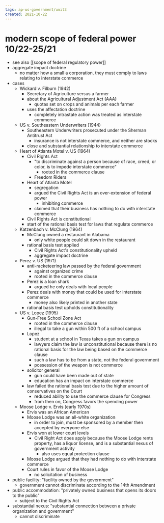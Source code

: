 ```yaml
---
tags: ap-us-government/unit3 
created: 2021-10-22
---
```


# modern scope of federal power 10/22-25/21

- see also [[scope of federal regulatory power]]
- aggregate impact doctrine
	- no matter how a small a corporation, they must comply to laws relating to interstate commerce
- cases
	- Wickard v. Filburn (1942)
		- Secretary of Agriculture versus a farmer
		- about the Agricultural Adjustment Act (AAA)
			- quotas set on crops and animals per each farmer
		- uses the affectation doctrine
			- completely intrastate action was treated as interstate commerce
	- US v. Southeastern Underwriters (1944)
		- Southeastern Underwriters prosecuted under the Sherman Antitrust Act
			- insurance is not interstate commerce, and neither are stocks
		- close and substantial relationship to interstate commerce
	- Heart of Atlanta Motel v. US (1964)
		- Civil Rights Act
			- "to discriminate against a person because of race, creed, or color, is to impede interstate commerce"
				- rooted in the commerce clause
			- Freedom Riders
		- Heart of Atlanta Motel
			- segregation
			- argued the Civil Rights Act is an over-extension of federal power
				- inhibiting commerce
			- claimed that their business has nothing to do with interstate commerce
		- Civil Rights Act is constitutional
		- start of the rational basis test for laws that regulate commerce
	- Katzenbach v. McClung (1964)
		- McClung owned a restaurant in Alabama
			- only white people could sit down in the restaurant
		- rational basis test applied
			- Civil Rights Act's constitutionality upheld
			- aggregate impact doctrine
	- Perez v. US (1971)
		- anti-racketeering law passed by the federal government
			- against organized crime
			- rooted in the commerce clause
		- Perez is a loan shark
			- argued he only deals with local people
		- Perez deals with money that could be used for interstate commerce
			- money also likely printed in another state
		- rational basis test upholds constitutionality
	- US v. Lopez (1995)
		- Gun-Free School Zone Act
			- rooted in the commerce clause
			- illegal to take a gun within 500 ft of a school campus
		- Lopez
			- student at a school in Texas takes a gun on campus
			- lawyers claim the law is unconstitutional because there is no rational basis for the law being based on the commerce clause
			- such a law has to be from a state, not the federal government
			- possession of the weapon is not commerce
		- solicitor general
			- gun could have been made out of state
			- education has an impact on interstate commerce
		- law failed the rational basis test due to the higher amount of conservatives on the Court
			- reduced ability to use the commerce clause for Congress
			- from then on, Congress favors the spending power
	- Moose Lodge v. Ervis (early 1970s)
		- Ervis was an African American
		- Moose Lodge was an all-white organization
			- in order to join, must be sponsored by a member then accepted by everyone else
		- Ervis won at lower court levels
			- Civil Right Act does apply because the Moose Lodge rents property, has a liquor license, and is a substantial nexus of government activity
				- also uses equal protection clause
		- Moose Lodge argued that they had nothing to do with interstate commerce
		- Court rules in favor of the Moose Lodge
			- no solicitation of business
- public facility: "facility owned by the government"
	- government cannot discriminate according to the 14th Amendment
- public accommodation: "privately owned business that opens its doors to the public"
	- subject to the Civil Rights Act
- substantial nexus: "substantial connection between a private organization and government"
	- cannot discriminate 
